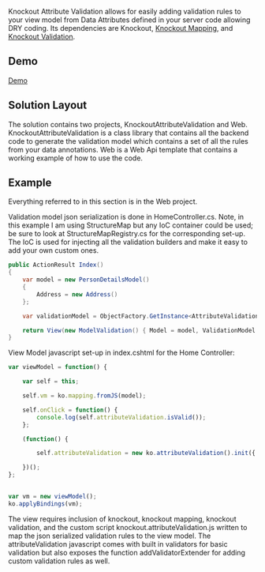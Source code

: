 Knockout Attribute Validation allows for easily adding validation rules to your view model from Data Attributes defined in your server code allowing DRY coding. Its dependencies are Knockout, [Knockout Mapping](http://knockoutjs.com/documentation/plugins-mapping.html), and [Knockout Validation](https://github.com/Knockout-Contrib/Knockout-Validation). 

## Demo

[Demo](http://examples.oxenfur.com/attributevalidation)

## Solution Layout

The solution contains two projects, KnockoutAttributeValidation and Web. KnockoutAttributeValidation is a class library that contains all the backend code to generate the validation model which contains a set of all the rules from your data annotations. Web is a Web Api template that contains a working example of how to use the code. 

## Example

Everything referred to in this section is in the Web project.

Validation model json serialization is done in HomeController.cs. Note, in this example I am using StructureMap but any IoC container could be used; be sure to look at StructureMapRegistry.cs for the corresponding set-up. The IoC is used for injecting all the validation builders and make it easy to add your own custom ones.

```csharp
public ActionResult Index()
{
    var model = new PersonDetailsModel()
    {
        Address = new Address()
    };

    var validationModel = ObjectFactory.GetInstance<AttributeValidationModelBuilder>().GetValidation(model.GetType());

    return View(new ModelValidation() { Model = model, ValidationModel = validationModel });
}
```

View Model javascript set-up in index.cshtml for the Home Controller:

```javascript
var viewModel = function() {

    var self = this;

    self.vm = ko.mapping.fromJS(model);

    self.onClick = function() {
        console.log(self.attributeValidation.isValid());
    };

    (function() {

        self.attributeValidation = new ko.attributeValidation().init({ model: self.vm, validationModel: validationModel });

    })();
};
        

var vm = new viewModel();
ko.applyBindings(vm);
```

The view requires inclusion of knockout, knockout mapping, knockout validation, and the custom script knockout.attributeValidation.js written to map the json serialized validation rules to the view model. The attributeValidation javascript comes with built in validators for basic validation but also exposes the function addValidatorExtender for adding custom validation rules as well.
